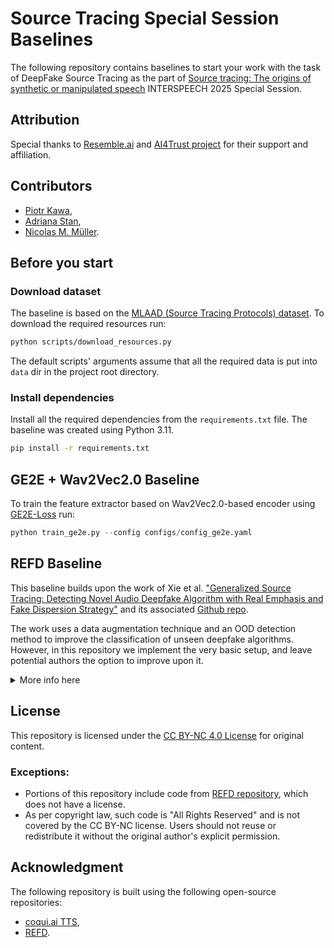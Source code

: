 # Source Tracing Special Session Baselines

The following repository contains baselines to start your work with the task of DeepFake Source Tracing as the part of [Source tracing: The origins of synthetic or manipulated speech](https://www.interspeech2025.org/special-sessions) INTERSPEECH 2025 Special Session.

## Attribution

Special thanks to [Resemble.ai](https://www.resemble.ai) and [AI4Trust project](https://ai4trust.eu/) for their support and affiliation.


## Contributors
 - [Piotr Kawa](https://github.com/piotrkawa),
 - [Adriana Stan](https://github.com/adrianastan),
 - [Nicolas M. Müller](https://github.com/mueller91).


## Before you start

### Download dataset

The baseline is based on the [MLAAD (Source Tracing Protocols) dataset](https://deepfake-total.com/sourcetracing).
To download the required resources run:
```bash
python scripts/download_resources.py
```

The default scripts' arguments assume that all the required data is put into `data` dir in the project root directory.

### Install dependencies

Install all the required dependencies from the `requirements.txt` file. The baseline was created using Python 3.11.
```bash
pip install -r requirements.txt
```


## GE2E + Wav2Vec2.0 Baseline

To train the feature extractor based on Wav2Vec2.0-based encoder using [GE2E-Loss](https://arxiv.org/pdf/1710.10467) run:
```python
python train_ge2e.py --config configs/config_ge2e.yaml
```


## REFD Baseline

This baseline builds upon the work of Xie et al. ["Generalized Source Tracing: Detecting Novel Audio Deepfake Algorithm 
with Real Emphasis and Fake Dispersion Strategy"](https://arxiv.org/abs/2406.03240) and its associated [Github repo](https://github.com/xieyuankun/REFD/).

The work uses a data augmentation technique and an OOD detection method to improve the classification of unseen
deepfake algorithms. However, in this repository we implement the very basic setup, and leave potential 
authors the option to improve upon it. 


<details>
  <summary>More info here</summary>


### Download data augmentation datasets


For the required data augmentation step you will need the [MUSAN](https://www.openslr.org/17/) and [RIRS_NOISES](https://www.openslr.org/28/) datasets.



### Step 1. Data augmentation and feature extraction

The first step of the tool reads the original MLAAD data, augments it with random noise and RIR and extracts
the `wav2vec2-base` features needed to train the AASIST model.  Additional parameters can be set from the script,
such as max length, model, etc. 

```bash
python scripts/preprocess_dataset.py
```

Output will be written to `exp/preprocess_wav2vec2-base/`. You can change the path in the script. 

### Step 2. Train a AASIST model on top of the wav2vec2-base features

Using the augmented features, we then train an AASIST model for 30 epochs. The model is able to classify the samples
with respect to the source system. The class assignment will be written to `exp/label_assignment.txt`.

```bash
python train_refd.py
```

### Step 3. Get the classification metrics for the known (in-domain) classes

Given the trained model stored in `exp/trained_models/`, we can now compute its accuracy over known classes (those
seen during training time).

```bash
python scripts/get_classification_metrics.py
```

The script will limit the data in the `dev` and `eval` sets to the samples which are from the known systems 
(i.e. those also present in the training data) and compute their classification metrics.

### Step 4. Run the OOD detector and evaluate it

```bash
python scripts/ood_detector.py --feature_extraction_step
```
The script builds an NSD OOD detector as described in the original paper. The OOD detector is based on the hidden states and logits of the AASIST model. It first extracts all this info from the trained model and stores it in separate dicts. It then loads the training data and determines the in-domain scores. 

It then computes the scores for the development set. Based on these scores for which we know the OOD class assignments
it determines the EER and associated threshold. The computed threshold is then used for providing the 
classification into OOD and known systems metrics for the evaluation data. 

The baseline results at this point is a 63% EER with an F1-score of 0.31 for the eval data. 

</details>


## License
This repository is licensed under the [CC BY-NC 4.0 License](https://creativecommons.org/licenses/by-nc/4.0/) for original content.


### Exceptions:
- Portions of this repository include code from [REFD repository](https://github.com/xieyuankun/REFD/), which does not have a license.
- As per copyright law, such code is "All Rights Reserved" and is not covered by the CC BY-NC license. Users should not reuse or redistribute it without the original author's explicit permission.


## Acknowledgment
The following repository is built using the following open-source repositories:
* [coqui.ai TTS](https://github.com/coqui-ai/TTS),
* [REFD](https://github.com/xieyuankun/REFD).

